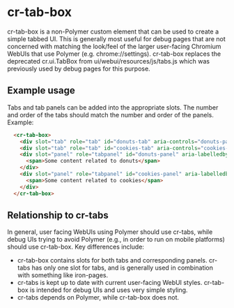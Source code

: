 # cr-tab-box

cr-tab-box is a non-Polymer custom element that can be used to create a simple
tabbed UI. This is generally most useful for debug pages that are not
concerned with matching the look/feel of the larger user-facing Chromium WebUIs
that use Polymer (e.g. chrome://settings). cr-tab-box replaces the deprecated
cr.ui.TabBox from ui/webui/resources/js/tabs.js which was previously
used by debug pages for this purpose.

## Example usage
Tabs and tab panels can be added into the appropriate slots. The number and
order of the tabs should match the number and order of the panels. Example:

```html
  <cr-tab-box>
    <div slot="tab" role="tab" id="donuts-tab" aria-controls="donuts-panel">Donuts</div>
    <div slot="tab" role="tab" id="cookies-tab" aria-controls="cookies-panel">Cookies</div>
    <div slot="panel" role="tabpanel" id="donuts-panel" aria-labelledby="donuts-tab">
      <span>Some content related to donuts</span>
    </div>
    <div slot="panel" role="tabpanel" id="cookies-panel" aria-labelledby="cookies-tab">
      <span>Some content related to cookies</span>
    </div>
  </cr-tab-box>
```
## Relationship to cr-tabs
In general, user facing WebUIs using Polymer should use cr-tabs, while debug
UIs trying to avoid Polymer (e.g., in order to run on mobile platforms) should
use cr-tab-box. Key differences include:

* cr-tab-box contains slots for both tabs and corresponding panels. cr-tabs
  has only one slot for tabs, and is generally used in combination with
  something like iron-pages.
* cr-tabs is kept up to date with current user-facing WebUI styles. cr-tab-box
  is intended for debug UIs and uses very simple styling.
* cr-tabs depends on Polymer, while cr-tab-box does not.

